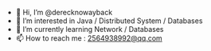 - 👋 Hi, I’m @derecknowayback
- 👀 I’m interested in Java / Distributed System / Databases
- 🌱 I’m currently learning Network / Databases
- 📫 How to reach me : 2564938992@qq.com

<!---
derecknowayback/derecknowayback is a ✨ special ✨ repository because its `README.md` (this file) appears on your GitHub profile.
You can click the Preview link to take a look at your changes.
--->

